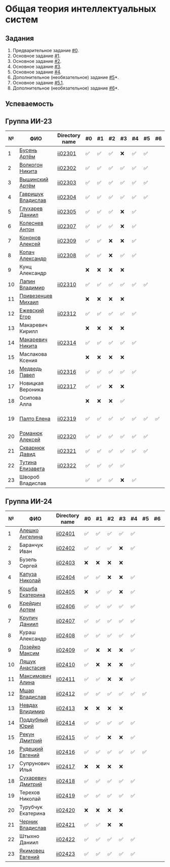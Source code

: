 ﻿# Общая теория интеллектуальных систем

## Задания

1. Предварительное задание [#0](./tasks/task_00/readme.md).
2. Основное задание [#1](./tasks/task_01/readme.md).
3. Основное задание [#2](./tasks/task_02/readme.md).
4. Основное задание [#3](./tasks/task_03/readme.md).
5. Основное задание [#4](./tasks/task_04/readme.md).
6. Дополнительное (необязательное) задание [#5](./tasks/task_05/readme.md)*.
7. Основное задание [#5.1](https://github.com/brstu/OTIS-2023/issues/72).
8. Дополнительное (необязательное) задание [#6](./tasks/task_06/readme.md)*.


## Успеваемость

## Группа ИИ-23

| №  | ФИО                                                  | Directory name          | #0 | #1  | #2 | #3 | #4 | #5 | #6 | #7 | Рейтинг |
|----|------------------------------------------------------|-------------------------|----|-----|----|----|----|----|----|----|---------|
| 1  | [Бусень Артём](https:github.com/hudshiy1)            |[ii02301](trunk/ii02301) | ✅ | ✅ | ✅ | ❌ | ✅ | ✅ |    |    |        8|
| 2  | [Волкогон Никита](https://github.com/VolkogonNikita) |[ii02302](trunk/II02302) | ✅ | ✅ | ✅ | ✅ | ✅ | ✅ |    |    |        9|
| 3  | [Вышинский Артём](https://github.com/arciomwww)      |[ii02303](trunk/ii02303) | ✅ | ✅ | ✅ | ✅ | ✅ | ✅ |    |    |        8|
| 4  | [Гавришук Владислав](https://github.com/VLadGavrishuk)|[ii02304](trunk/ii02304)| ✅ | ✅ | ✅ | ✅ | ✅ | ✅ |    |    |        7|
| 5  | [Глухарев Даниил](https://github.com/Gluharev-Danik) |[ii02305](trunk/ii02305) | ✅ | ✅ | ✅ | ❌ | ✅ |    |    |    |        7|
| 6  | [Колеснев Антон](https://github.com/Flugel228)       |[ii02307](trunk/ii02307) | ✅ | ✅ | ✅ | ❌ | ✅ |    |    |    |        7|
| 7  | [Кононов Алексей](https://github.com/madebyth00)     |[ii02309](trunk/ii02309) | ✅ | ✅ | ❌ | ❌ | ✅ |    |    |    |        6|
| 8  | [Копач Александр](https://github.com/AtticaQQ)       |[ii02308](trunk/ii02308) | ✅ | ✅ | ❌ | ✅ | ✅ |    |    |    |        6|
| 9  | Кунц Александр                                       |                         | ❌ | ❌ | ❌ | ❌ |    |    |    |    |         |
| 10 | [Лапин Владимир](https://github.com/LapinVladimir)   |[ii02310](trunk/ii02310) | ✅ | ✅ | ✅ | ✅ | ✅ | ✅ |    |    |        8|
| 11 | [Привезенцев Михаил](https://github.com/MishanyPrivezentsev)|                  | ❌ | ❌ | ❌ | ❌ |    |    |    |    |         |
| 12 | [Ежевский Егор](https://github.com/pinkgrasss)       |[ii02312](trunk/ii02312) | ✅ | ✅ | ✅ | ✅ | ✅ |    |    |    |        8|
| 13 | Макаревич Кирилл                                     |                         | ❌ | ❌ | ❌ | ❌ |    |    |    |    |         |
| 14 | [Макаревич Никита](https://github.com/sosiska52)     |[ii02314](trunk/ii02314) | ✅ | ✅ | ✅ | ✅ | ✅ |    |    |    |        7|
| 15 | Маслакова Ксения                                     |                         | ❌ | ❌ | ❌ | ❌ |    |    |    |    |         |
| 16 | [Медведь Павел](https://github.com/Dizzers)          |[ii02316](trunk/ii02316) | ✅ | ✅ | ✅ | ✅ | ✅ |    |    |    |        8|
| 17 | Новицкая Вероника                                    |[ii02317](trunk/ii02317) | ✅ | ✅ | ❌ | ❌ |    |    |     |   |        6|
| 18 | Осипова Алла                                         |                         | ❌ | ❌ | ❌ | ✅ |    |    |    |    |         |
| 19 | [Палто Елена](https://github.com/AlenaSokol)         |[ii02319](trunk/ii02319) | ✅ | ✅ | ✅ | ✅ | ✅ | ✅ | ✅ |    |(научная работа)       10|
| 20 | [Романюк Алексей](https://github.com/Gomziakoff)     |[ii02320](trunk/ii02320) | ✅ | ✅ | ✅ | ✅ | ✅ | ✅ |    |    |        9|
| 21 | [Скварнюк Давид](https://github.com/Bidway)          |[ii02321](trunk/ii02321) | ✅ | ✅ | ✅ | ✅ | ✅ | ✅ |    |    |        9|
| 22 | [Тутина Елизавета](https://github.com/Eliza0756)     |[ii02322](trunk/ii02322) | ✅ | ✅ | ✅ | ✅ |    |    |    |    |        7|
| 23 | Швороб Владислав                                     |                         | ✅ | ✅ | ✅ | ❌ | ✅ |    |    |    |        7|

## Группа ИИ-24
| №  | ФИО                                                | Directory name               | #0 | #1 | #2  | #3 | #4  | #5 | #6 | #7 | Рейтинг |
|----|----------------------------------------------------|------------------------------|----|----|-----|----|-----|----|----|----|---------|
| 1  | [Алешко Ангелина](https://github.com/Melivu)       | [ii02401](trunk/ii02401)     | ✅ | ✅ | ✅ | ✅ | ✅ |    |    |    |        8|
| 2  | Баранчук Иван                                      | [ii02402](trunk/ii02402)     | ✅ | ✅ | ✅ | ❌ | ✅ |    |    |    |        6|
| 3  | Бузель Сергей                                      | [ii02403](trunk/ii02403)     | ❌ | ❌ | ❌ | ❌ |    |    |    |    |         |
| 4  | [Капуза Николай](https://github.com/Pozitivchikkk3)| [ii02404](trunk/ii02404)     | ✅ | ✅ | ❌ | ❌ | ✅ |    |    |    |        6|
| 5  | [Коцуба Екатерина](https://github.com/Katty-Bisha) | [ii02405](trunk/ii02405)     | ❌ | ✅ | ✅ | ❌ | ✅ |    |    |    |         |
| 6  | [Крейдич Артем](https://github.com/TemaKreidic)    | [ii02406](trunk/ii02406)     | ✅ | ✅ | ✅ | ✅ | ✅ |    |    |    |        8|
| 7  | [Крупич Даниил](https://github.com/Duferig)        | [ii02407](trunk/ii02407)     | ✅ | ✅ | ✅ | ✅ | ✅ |    |    |    |        8|
| 8  | Кураш Александр                                    | [ii02408](trunk/ii02408)     | ✅ | ✅ | ✅ | ✅ | ✅ |    |    |    |        9|
| 9  | [Лозейко Максим](https://github.com/Maxim1-Lozeyko1)| [ii02409](trunk/ii02409)    | ✅ | ❌ | ❌ | ❌ | ✅ |    |    |    |        6|
| 10 | [Лящук Анастасия](https://github.com/anasosia)     | [ii02410](trunk/ii02410)     | ✅ | ❌ | ❌ | ❌ | ✅ |    |    |    |        6|
| 11 | [Максимович Алина](https://github.com/vinberoj24)  | [ii02411](trunk/ii02411)     | ✅ | ✅ | ❌ | ❌ | ✅ |    |    |    |        6|
| 12 | [Мшар Владислав](https://github.com/MsharVladislav)| [ii02412](trunk/ii02412)     | ✅ | ✅ | ✅ | ✅ | ✅ | ✅ |    |    |        9|
| 13 | [Невдах Влидимир](https://github.com/dlinniy18)    | [ii02413](trunk/ii02413)     | ❌ | ❌ | ❌ | ❌ |    |    |    |    |        4|
| 14 | [Поддубный Юрий](https://github.com/Yura-108)      | [ii02414](trunk/ii02414)     | ✅ | ✅ | ✅ | ✅ | ✅ |    |    |    |       8|
| 15 | [Рекун Дмитрий](https://github.com/DmitryRekun)    | [ii02415](trunk/ii02415)     | ✅ | ✅ | ❌ | ❌ | ✅ |    |    |    |        6|
| 16 | [Рудецкий Евгений](https://github.com/RuuuuuD3)    | [ii02416](trunk/ii02416)     | ✅ | ✅ | ✅ | ✅ | ✅ | ✅ |    |    |        9|
| 17 | Супрунович Илья                                    | [ii02417](trunk/ii02417)     | ❌ | ❌ | ❌ | ❌ |    |    |    |    |        |
| 18 | [Сухаревич Дмитрий](https://github.com/SukharevichDmitry)|[ii02418](trunk/ii02418)| ✅ | ✅ | ✅ | ✅ | ✅ |    |    |    |        7|
| 19 | Терехов Николай                                    | [ii02419](trunk/ii02419)     | ✅ | ✅ | ✅ | ✅ | ✅ |    |    |    |       8|
| 20 | Турубчук Екатерина                                 | [ii02420](trunk/ii02420)     | ❌ | ❌ | ❌ | ❌ |    |    |    |    |         |
| 21 | [Черник Владислав](https://github.com/fdlbro)      | [ii02421](trunk/ii02421)     | ✅ | ✅ | ❌ | ❌ |    |    |    |    |        6|
| 22 | Штыхно Даниил                                      | [ii02422](trunk/ii02422)     | ✅ | ✅ | ✅ | ✅ | ✅ |    |    |    |        7|
| 23 | [Якимовец Евгений](https://github.com/EuZireael)   | [ii02423](trunk/ii02423)     | ✅ | ✅ | ✅ | ✅ | ✅ |    |    |    |        6|
